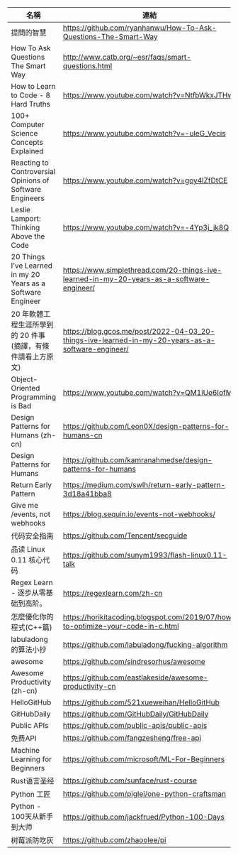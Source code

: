 |名稱|連結|
|-|-|
|提問的智慧|https://github.com/ryanhanwu/How-To-Ask-Questions-The-Smart-Way|
|How To Ask Questions The Smart Way|http://www.catb.org/~esr/faqs/smart-questions.html|
|How to Learn to Code - 8 Hard Truths|https://www.youtube.com/watch?v=NtfbWkxJTHw|
|100+ Computer Science Concepts Explained|https://www.youtube.com/watch?v=-uleG_Vecis|
|Reacting to Controversial Opinions of Software Engineers|https://www.youtube.com/watch?v=goy4lZfDtCE|
|Leslie Lamport: Thinking Above the Code|https://www.youtube.com/watch?v=-4Yp3j_jk8Q|
|20 Things I’ve Learned in my 20 Years as a Software Engineer|https://www.simplethread.com/20-things-ive-learned-in-my-20-years-as-a-software-engineer/|
|20 年軟體工程生涯所學到的 20 件事 (摘譯，有條件請看上方原文)|https://blog.gcos.me/post/2022-04-03_20-things-ive-learned-in-my-20-years-as-a-software-engineer/|
|Object-Oriented Programming is Bad|https://www.youtube.com/watch?v=QM1iUe6IofM|
|Design Patterns for Humans (zh-cn)|https://github.com/Leon0X/design-patterns-for-humans-cn|
|Design Patterns for Humans|https://github.com/kamranahmedse/design-patterns-for-humans|
|Return Early Pattern|https://medium.com/swlh/return-early-pattern-3d18a41bba8|
|Give me /events, not webhooks|https://blog.sequin.io/events-not-webhooks/|
|代码安全指南|https://github.com/Tencent/secguide|
|品读 Linux 0.11 核心代码|https://github.com/sunym1993/flash-linux0.11-talk|
|Regex Learn - 逐步从零基础到高阶。|https://regexlearn.com/zh-cn|
|怎麼優化你的程式(C++篇)|https://horikitacoding.blogspot.com/2019/07/how-to-optimize-your-code-in-c.html|
|labuladong 的算法小抄|https://github.com/labuladong/fucking-algorithm|
|awesome|https://github.com/sindresorhus/awesome|
|Awesome Productivity (zh-cn)|https://github.com/eastlakeside/awesome-productivity-cn|
|HelloGitHub|https://github.com/521xueweihan/HelloGitHub|
|GitHubDaily|https://github.com/GitHubDaily/GitHubDaily|
|Public APIs|https://github.com/public-apis/public-apis|
|免费API|https://github.com/fangzesheng/free-api|
|Machine Learning for Beginners|https://github.com/microsoft/ML-For-Beginners|
|Rust语言圣经|https://github.com/sunface/rust-course|
|Python 工匠|https://github.com/piglei/one-python-craftsman|
|Python - 100天从新手到大师|https://github.com/jackfrued/Python-100-Days|
|树莓派防吃灰|https://github.com/zhaoolee/pi|

